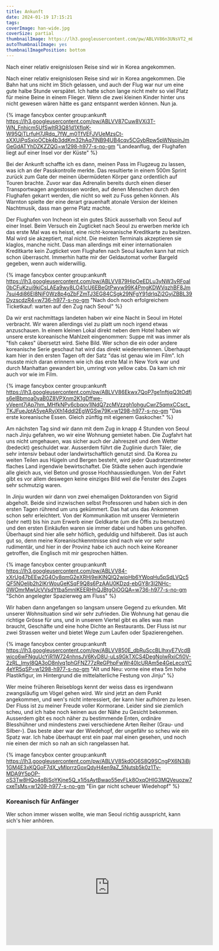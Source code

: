 ```yaml
---
title: Ankunft
date: 2024-01-19 17:15:21
tags:
coverImage: han-wide.jpg
coverSize: partial
thumbnailImage: https://lh3.googleusercontent.com/pw/ABLVV86n3UNsVT2_mBkfSRV5jJ_mDtJG_yutReYm8gffS068jhn6bDhunf7BbreS4FvYtSW2-c-a7CP-KB00KpClElV2BrgkQ0bIJuh2Wxavl70PyBpeFcHBJaHUJxw_Bw4r3VffD25BUsDMftBcz8-Ifd6d=w1920-h589-s-no-gm
autoThumbnailImage: yes
thumbnailImagePosition: bottom
---
```


<!-- {% image fancybox center group:ankunft  "Alt und Neu" %} -->

Nach einer relativ ereignislosen Reise sind wir in Korea angekommen.
<!-- excerpt -->
Nach einer relativ ereignislosen Reise sind wir in Korea angekommen. Die Bahn hat uns nicht im Stich gelassen, und auch der Flug war nur um eine gute halbe Stunde verspätet. Ich hatte schon lange nicht mehr so viel Platz für meine Beine in einem Flieger. Wenn die zwei kleinen Kinder hinter uns nicht gewesen wären hätte es ganz entspannt werden können. Nun ja.

{% image fancybox center group:ankunft https://lh3.googleusercontent.com/pw/ABLVV87Cuw8VXi3T-WN_Fnhjcm5UfSwItR3Q81d1XfIqK-W95QjTLrfuH7JRdq_7fW_m0TfVEFJVUeMzsCt-sXXUiPqSxjoOCbk4b3ddKm32hAq7INB94UB4cqv5CGybRpw5pWNspinJmGeGdATYhDZKZZQG=w1298-h977-s-no-gm "Landeanflug, der Flughafen liegt auf einer Insel vor der Küste" %}

Bei der Ankunft schaffte ich es dann, meinen Pass im Flugzeug zu lassen, was ich an der Passkontrolle merkte. Das resultierte in einem 500m Sprint zurück zum Gate der meinen übermüdeten Körper ganz ordentlich auf Touren brachte. Zuvor war das Adrenalin bereits durch einen dieser Transportwagen angestossen worden, auf denen Menschen durch den Flughafen gekarrt werden, die nicht so weit zu Fuss gehen können. Als Warnton spielte der eine derart grauenhaft atonale Version der kleinen Nachtmusik, dass man gerne Platz machte.

Der Flughafen von Incheon ist ein gutes Stück ausserhalb von Seoul auf einer Insel. Beim Versuch ein Zugticket nach Seoul zu erwerben merkte ich das erste Mal was es heisst, eine nicht-koreanische Kreditkarte zu besitzen. Mal wird sie akzeptiert, mal nicht. Die meisten Terminals akzeptieren sie klaglos, manche nicht. Dass man allerdings mit einer internationalen Kreditkarte kein Zugticket vom Flughafen nach Seoul kaufen kann hat mich schon überrascht. Immerhin hatte mir der Geldautomat vorher Bargeld gegeben, wenn auch widerwillig.

{% image fancybox center group:ankunft https://lh3.googleusercontent.com/pw/ABLVV879HipOeEDLu3yNW3vRFoaI0bCFuKzui9kiCsLAEa9wy8LO41cU6EBeGtPwyw99K4PmgKDWVqzhBF8Jm7sui4di86EI8NiF0Wz8p4gZbFZmTJ3EG84CSgk29NFgY91drlqZj2GyjZBBL39DyzscdzR4=w736-h977-s-no-gm "Nach doch noch erfolgreichem Ticketkauf: warten auf den Zug nach Seoul" %}

Da wir erst nachmittags landeten haben wir eine Nacht in Seoul im Hotel verbracht. Wir waren allerdings viel zu platt um noch irgend etwas anzuschauen. In einem kleinen Lokal direkt neben dem Hotel haben wir unsere erste koreanische Mahlzeit eingenommen: Suppe mit was immer als "fish cakes" übersetzt wird. Siehe Bild. Wer schon die ein oder andere koreanische Serie geschaut hat wird das direkt wiedererkennen. Überhaupt kam hier in den ersten Tagen oft der Satz "das ist genau wie im Film". Ich musste mich daran erinnern wie ich das erste Mal in New York war und durch Manhattan gewandert bin, umringt von yellow cabs. Da kam ich mir auch vor wie im Film.

{% image fancybox center group:ankunft https://lh3.googleusercontent.com/pw/ABLVV86Ekwx7QoP7ge1nftjqQ3tOdfjs6elBbmoa0yaB0Z8VPXnm2K1gDffwe-yVeent7jAp7hm_MHfkNPy6cbqov1lNdQ7zcMVzzgh1ohguCwrZ5qmxCCsct_TKJFueJptA5yeARyjXh14ddl2EgWGSw79K=w1298-h977-s-no-gm "Das erste koreanische Essen. Gleich zünftig mit eigenem Gaskocher." %}

Am nächsten Tag sind wir dann mit dem Zug in knapp 4 Stunden von Seoul nach Jinju gefahren, wo wir eine Wohnung gemietet haben. Die Zugfahrt hat uns nicht umgehauen, was sicher auch der Jahreszeit und dem Wetter (bedeckt) geschuldet war. Ausserdem führt die Zuglinie durch Täler, die sehr intensiv bebaut oder landwirtschaftlich genutzt sind. Da Korea zu weiten Teilen aus Hügeln und Bergen besteht, wird jeder Quadratzentimeter flaches Land irgendwie bewirtschaftet. Die Städte sehen auch irgendwie alle gleich aus, viel Beton und grosse Hochhaussiedlungen. Von der Fahrt gibt es vor allem deswegen keine einziges Bild weil die Fenster des Zuges sehr schmutzig waren.

In Jinju wurden wir dann von zwei ehemaligen Doktoranden von Sigrid abgeholt. Beide sind inzwischen selbst Professoren und haben sich in den ersten Tagen rührend um uns gekümmert. Das hat uns das Ankommen schon sehr erleichtert. Von der Kommunikation mit unserer Vermieterin (sehr nett) bis hin zum Erwerb einer Geldkarte (um die Öffis zu benutzen) und den ersten Einkäufen waren sie immer dabei und haben uns geholfen. Überhaupt sind hier alle sehr höflich, geduldig und hilfsbereit. Das ist auch gut so, denn meine Koreanischkenntnisse sind nach wie vor sehr rudimentär, und hier in der Provinz habe ich auch noch keine Koreaner getroffen, die Englisch mit mir gesprochen hätten.

{% image fancybox center group:ankunft https://lh3.googleusercontent.com/pw/ABLVV84-xXrUg47bEEw2G4Oy8qmG2eXRHj9eiKlNQlQ2wipHb6YWoqHu5pSdLVQc5QF5NOeljb2h2lKrWouGeKSqF9Q8s6PzAAU0KDzd-ebGY8r3I2NHc-0WOmrMwUcVVsdYtba5mnlKEERHhQJBtgOiOGQA=w736-h977-s-no-gm "Schön angelegter Spazierweg am Fluss" %}

Wir haben dann angefangen so langsam unsere Gegend zu erkunden. Mit unserer Wohnsituation sind wir sehr zufrieden. Die Wohnung hat genau die richtige Grösse für uns, und in unserem Viertel gibt es alles was man braucht, Geschäfte und eine hohe Dichte an Restaurants. Der Fluss ist nur zwei Strassen weiter und bietet Wege zum Laufen oder Spazierengehen.

{% image fancybox center group:ankunft https://lh3.googleusercontent.com/pw/ABLVV850E_dbRuSccBLIhxyE7VcdBwjco6wFNguUcYjR1W724nhnsJV6KyD8U-uLs9GkTXCS4DegNolwRxiCfi0V-2zRL_ImyI8QA3oD8nIvq1phGFNZ77zReGPhpFwWr40lcURAm5e4GeLecqYC4eYR5qSP=w1298-h977-s-no-gm "Alt und Neu: vorne eine etwa 5m hohe Plastikfigur, im Hintergrund die mittelalterliche Festung von Jinju" %}

Wer meine früheren Reiseblogs kennt der weiss dass es irgendwann zwangsläufig um Vögel gehen wird. Wir sind jetzt an dem Punkt angekommen, und wen's nicht interessiert, der kann hier aufhören zu lesen. Der Fluss ist zu meiner Freude voller Kormorane. Leider sind sie ziemlich scheu, und ich habe noch keinen aus der Nähe zu Gesicht bekommen. Ausserdem gibt es noch näher zu bestimmende Enten, ordinäre Blesshühner und mindestens zwei verschiedene Arten Reiher (Grau- und Silber-). Das beste aber war der Wiedehopf, der ungefähr so scheu wie ein Spatz war. Ich habe überhaupt erst ein paar mal einen gesehen, und noch nie einen der mich so nah an sich rangelassen hat.

{% image fancybox center group:ankunft https://lh3.googleusercontent.com/pw/ABLVV85kd0G6S8Q9SCngPX6N3iBj1GM4E3xKQGoF7dX_yMIprrzGoxQdyH4en9aZ_5Nutsb5k0z1Tv-MDA9Y5pOP-oS3Tw8HQo4qBjSoYKjne5Q_x1i5sAytBwao55evFLk8OxqOHIG3MQVeuozw7cxeTsMs=w1209-h977-s-no-gm "Ein gar nicht scheuer Wiedehopf" %}


### Koreanisch für Anfänger

Wer schon immer wissen wollte, wie man Seoul richtig ausspricht, kann sich's hier anhören.

<iframe width="560" height="315" src="https://www.youtube.com/embed/B_22Ko7_3RE?si=KD4J093wcjzuQAJ7" title="YouTube video player" frameborder="0" allow="accelerometer; autoplay; clipboard-write; encrypted-media; gyroscope; picture-in-picture; web-share" allowfullscreen></iframe>



